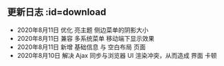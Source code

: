 ## 更新日志  :id=download

- 2020年8月11日 优化 亮主题 侧边菜单的阴影大小
- 2020年8月11日 兼容 多系统菜单 移动端下显示效果
- 2020年8月11日 新增 基础信息 与 空白布局 页面
- 2020年8月10日 解决 Ajax 同步与浏览器 UI 渲染冲突，从而造成 界面 卡顿